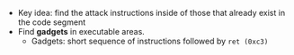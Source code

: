 - Key idea: find the attack instructions inside of those that already exist in the code segment
- Find **gadgets** in executable areas.
	- Gadgets: short sequence of instructions followed by `ret (0xc3)`